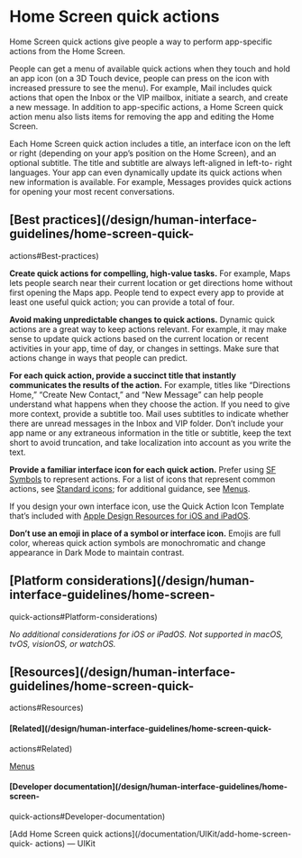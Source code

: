 # Home Screen quick actions

Home Screen quick actions give people a way to perform app-specific actions
from the Home Screen.

People can get a menu of available quick actions when they touch and hold an
app icon (on a 3D Touch device, people can press on the icon with increased
pressure to see the menu). For example, Mail includes quick actions that open
the Inbox or the VIP mailbox, initiate a search, and create a new message. In
addition to app-specific actions, a Home Screen quick action menu also lists
items for removing the app and editing the Home Screen.

Each Home Screen quick action includes a title, an interface icon on the left
or right (depending on your app’s position on the Home Screen), and an
optional subtitle. The title and subtitle are always left-aligned in left-to-
right languages. Your app can even dynamically update its quick actions when
new information is available. For example, Messages provides quick actions for
opening your most recent conversations.

## [Best practices](/design/human-interface-guidelines/home-screen-quick-
actions#Best-practices)

**Create quick actions for compelling, high-value tasks.** For example, Maps
lets people search near their current location or get directions home without
first opening the Maps app. People tend to expect every app to provide at
least one useful quick action; you can provide a total of four.

**Avoid making unpredictable changes to quick actions.** Dynamic quick actions
are a great way to keep actions relevant. For example, it may make sense to
update quick actions based on the current location or recent activities in
your app, time of day, or changes in settings. Make sure that actions change
in ways that people can predict.

**For each quick action, provide a succinct title that instantly communicates
the results of the action.** For example, titles like “Directions Home,”
“Create New Contact,” and “New Message” can help people understand what
happens when they choose the action. If you need to give more context, provide
a subtitle too. Mail uses subtitles to indicate whether there are unread
messages in the Inbox and VIP folder. Don’t include your app name or any
extraneous information in the title or subtitle, keep the text short to avoid
truncation, and take localization into account as you write the text.

**Provide a familiar interface icon for each quick action.** Prefer using [SF
Symbols](/design/human-interface-guidelines/sf-symbols) to represent actions.
For a list of icons that represent common actions, see [Standard
icons](/design/human-interface-guidelines/icons#Standard-icons); for
additional guidance, see [Menus](/design/human-interface-guidelines/menus).

If you design your own interface icon, use the Quick Action Icon Template
that’s included with [Apple Design Resources for iOS and
iPadOS](https://developer.apple.com/design/resources/#ios-apps).

**Don’t use an emoji in place of a symbol or interface icon.** Emojis are full
color, whereas quick action symbols are monochromatic and change appearance in
Dark Mode to maintain contrast.

## [Platform considerations](/design/human-interface-guidelines/home-screen-
quick-actions#Platform-considerations)

 _No additional considerations for iOS or iPadOS. Not supported in macOS,
tvOS, visionOS, or watchOS._

## [Resources](/design/human-interface-guidelines/home-screen-quick-
actions#Resources)

#### [Related](/design/human-interface-guidelines/home-screen-quick-
actions#Related)

[Menus](/design/human-interface-guidelines/menus)

#### [Developer documentation](/design/human-interface-guidelines/home-screen-
quick-actions#Developer-documentation)

[Add Home Screen quick actions](/documentation/UIKit/add-home-screen-quick-
actions) — UIKit

